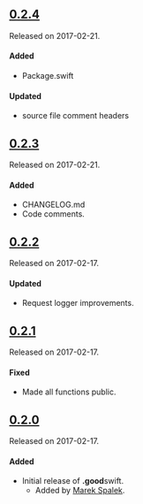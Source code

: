 ## [0.2.4](https://bitbucket.org/GoodRequest/swift/commits/tag/0.2.4)
Released on 2017-02-21.

#### Added
- Package.swift

#### Updated
- source file comment headers

## [0.2.3](https://bitbucket.org/GoodRequest/swift/commits/tag/0.2.3)
Released on 2017-02-21.

#### Added
- CHANGELOG.md
- Code comments.

## [0.2.2](https://bitbucket.org/GoodRequest/swift/commits/tag/0.2.2)
Released on 2017-02-17.

#### Updated
- Request logger improvements.

## [0.2.1](https://bitbucket.org/GoodRequest/swift/commits/tag/0.2.1)
Released on 2017-02-17.

#### Fixed
- Made all functions public.

## [0.2.0](https://bitbucket.org/GoodRequest/swift/commits/tag/0.2.0)
Released on 2017-02-17.

#### Added
- Initial release of **.good**swift.
  - Added by [Marek Spalek](https://bitbucket.org/MarekSpalek/).

